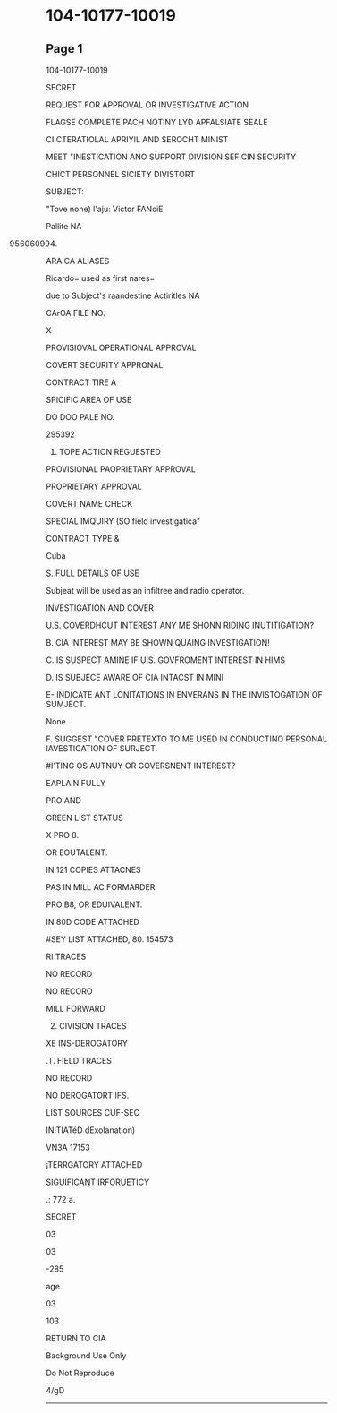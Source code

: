 # 104-10177-10019

## Page 1

104-10177-10019

SECRET

REQUEST FOR APPROVAL OR INVESTIGATIVE ACTION

FLAGSE COMPLETE PACH NOTINY LYD APFALSIATE SEALE

CI CTERATIOLAL APRIYIL AND SEROCHT MINIST

MEET "INESTICATION ANO SUPPORT DIVISION SEFICIN SECURITY

CHICT PERSONNEL SICIETY DIVISTORT

SUBJECT:

"Tove none) l'aju: Victor FANciE

Pallite NA

956060994.

ARA CA ALIASES

Ricardo= used as first nares=

due to Subject's raandestine Actiritles NA

CArOA FILE NO.

X

PROVISIOVAL OPERATIONAL APPROVAL

COVERT SECURITY APPRONAL

CONTRACT TIRE A

SPICIFIC AREA OF USE

DO DOO PALE NO.

295392

1. TOPE ACTION REGUESTED

PROVISIONAL PAOPRIETARY APPROVAL

PROPRIETARY APPROVAL

COVERT NAME CHECK

SPECIAL IMQUIRY (SO field investigatica"

CONTRACT TYPE &

Cuba

S. FULL DETAILS OF USE

Subjeat will be used as an infiltree and radio operator.

INVESTIGATION AND COVER

U.S. COVERDHCUT INTEREST ANY ME SHONN RIDING INUTITIGATION?

B. CIA INTEREST MAY BE SHOWN QUAING INVESTIGATION!

C. IS SUSPECT AMINE IF UIS. GOVFROMENT INTEREST IN HIMS

D. IS SUBJECE AWARE OF CIA INTACST IN MINI

E- INDICATE ANT LONITATIONS IN ENVERANS IN THE INVISTOGATION OF SUMJECT.

None

F. SUGGEST "COVER PRETEXTO TO ME USED IN CONDUCTINO PERSONAL IAVESTIGATION OF SURJECT.

#I'TING OS AUTNUY OR GOVERSNENT INTEREST?

EAPLAIN FULLY

PRO AND

GREEN LIST STATUS

X PRO 8.

OR EOUTALENT.

IN 121 COPIES ATTACNES

PAS IN MILL AC FORMARDER

PRO B8, OR EDUIVALENT.

IN 80D CODE ATTACHED

#SEY LIST ATTACHED, 80. 154573

RI TRACES

NO RECORD

NO RECORO

MILL FORWARD

2. CIVISION TRACES

XE INS-DEROGATORY

.T. FIELD TRACES

NO RECORD

NO DEROGATORT IFS.

LIST SOURCES CUF-SEC

INITIATéD dExolanation)

VN3A 17153

¡TERRGATORY ATTACHED

SIGUIFICANT IRFORUETICY

.: 772 a.

SECRET

03

03

-285

age.

03

103

RETURN TO CIA

Background Use Only

Do Not Reproduce

4/gD

---

